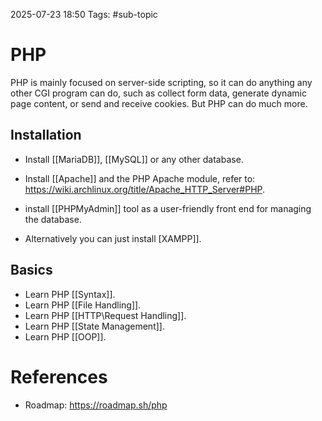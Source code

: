 2025-07-23 18:50
Tags: #sub-topic 

# PHP

PHP is mainly focused on server-side scripting, so it can do anything any other CGI program can do, such as collect form data, generate dynamic page content, or send and receive cookies. But PHP can do much more.

## Installation


-  Install [[MariaDB]], [[MySQL]] or any other database.  
- Install [[Apache]] and the PHP Apache module, refer to: https://wiki.archlinux.org/title/Apache_HTTP_Server#PHP.
- install [[PHPMyAdmin]] tool as a user-friendly front end for managing the database.

- Alternatively you can just install [XAMPP]].

## Basics

-  Learn PHP [[Syntax]].
-  Learn PHP [[File Handling]].
-  Learn PHP [[HTTP\Request Handling]].
-  Learn PHP [[State Management]].
-  Learn PHP [[OOP]].


# References

- Roadmap: https://roadmap.sh/php
